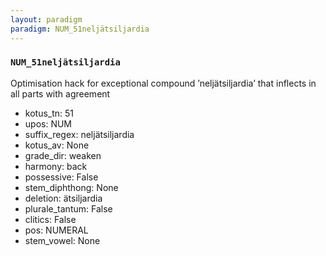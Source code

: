```yaml
---
layout: paradigm
paradigm: NUM_51neljätsiljardia
---
```

### ` NUM_51neljätsiljardia `

Optimisation hack for exceptional compound ’neljätsiljardia’ that inflects in all parts with agreement
* kotus_tn: 51
* upos: NUM
* suffix_regex: neljätsiljardia
* kotus_av: None
* grade_dir: weaken
* harmony: back
* possessive: False
* stem_diphthong: None
* deletion: ätsiljardia
* plurale_tantum: False
* clitics: False
* pos: NUMERAL
* stem_vowel: None
